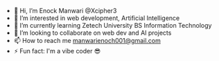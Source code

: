 - 👋 Hi, I’m Enock Manwari @Xcipher3
- 👀 I’m interested in web development, Artificial Intelligence 
- 🌱 I’m currently learning Zetech University BS Information Technology 
- 💞️ I’m looking to collaborate on web dev and AI projects
- 📫 How to reach me manwarienoch001@gmail.com
- ⚡ Fun fact: I'm a vibe coder 😎 

<!---
Xcipher3/Xcipher3 is a ✨ special ✨ repository because its `README.md` (this file) appears on your GitHub profile.
You can click the Preview link to take a look at your changes.
--->
